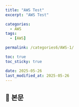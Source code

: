 ```yaml
---
title: "AWS Test"
excerpt: "AWS Test"

categories:
  - AWS
tags:
  - [AWS]

permalink: /categories6/AWS-1/

toc: true
toc_sticky: true

date: 2025-05-26
last_modified_at: 2025-05-26
---
```


## 🦥 본문
